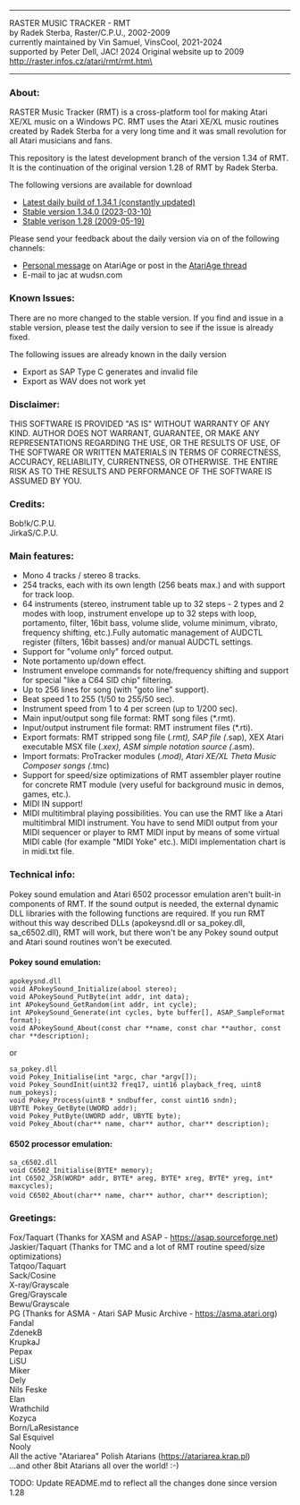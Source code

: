 ************************************************************************
RASTER MUSIC TRACKER - RMT\
by Radek Sterba, Raster/C.P.U., 2002-2009\
currently maintained by Vin Samuel, VinsCool, 2021-2024\
supported by Peter Dell, JAC! 2024
Original website up to 2009 http://raster.infos.cz/atari/rmt/rmt.htm\
************************************************************************

### About:

RASTER Music Tracker (RMT) is a cross-platform tool for making Atari XE/XL
music on a Windows PC. RMT uses the Atari XE/XL music routines created by
Radek Sterba for a very long time and it was small revolution for all
Atari musicians and fans.

This repository is the latest development branch of the version 1.34 of RMT.
It is the continuation of the original version 1.28 of RMT by Radek Sterba.

The following versions are available for download
- [Latest daily build of 1.34.1 (constantly updated)](https://www.wudsn.com/productions/windows/rastermusictracker/rmt134.1-daily.zip)
- [Stable version 1.34.0 (2023-03-10)](https://www.wudsn.com/productions/windows/rastermusictracker/rmt134.0.2023-03-10.zip)
- [Stable verison 1.28 (2009-05-19)](https://www.wudsn.com/productions/windows/rastermusictracker/rmt128.zip)

Please send your feedback about the daily version via on of the following channels:
- [Personal message](https://forums.atariage.com/messenger/compose/?to=17404) on AtariAge or post in the [AtariAge thread](https://forums.atariage.com/topic/328790-release-raster-music-tracker-v13400)
- E-mail to jac at wudsn.com

### Known Issues:
There are no more changed to the stable version. If you find and issue in
a stable version, please test the daily version to see if the issue is already fixed.

The following issues are already known in the daily version
- Export as SAP Type C generates and invalid file
- Export as WAV does not work yet

### Disclaimer:

THIS SOFTWARE IS PROVIDED "AS IS" WITHOUT WARRANTY OF ANY KIND.
AUTHOR DOES NOT WARRANT, GUARANTEE, OR MAKE ANY REPRESENTATIONS REGARDING
THE USE, OR THE RESULTS OF USE, OF THE SOFTWARE OR WRITTEN MATERIALS IN
TERMS OF CORRECTNESS, ACCURACY, RELIABILITY, CURRENTNESS, OR OTHERWISE.
THE ENTIRE RISK AS TO THE RESULTS AND PERFORMANCE OF THE SOFTWARE
IS ASSUMED BY YOU.

### Credits:

Bob!k/C.P.U.\
JirkaS/C.P.U.

### Main features:

* Mono 4 tracks / stereo 8 tracks.
* 254 tracks, each with its own length (256 beats max.) and with support for track loop.
* 64 instruments (stereo, instrument table up to 32 steps - 2 types and 2 modes with loop,
  instrument envelope up to 32 steps with loop, portamento, filter, 16bit bass, volume slide,
  volume minimum, vibrato, frequency shifting, etc.).Fully automatic management of AUDCTL
  register (filters, 16bit basses) and/or manual AUDCTL settings.
* Support for "volume only" forced output.
* Note portamento up/down effect.
* Instrument envelope commands for note/frequency shifting and support for special 
  "like a C64 SID chip" filtering.
* Up to 256 lines for song (with "goto line" support).
* Beat speed 1 to 255 (1/50 to 255/50 sec).
* Instrument speed from 1 to 4 per screen (up to 1/200 sec).
* Main input/output song file format: RMT song files (*.rmt).
* Input/output instrument file format: RMT instrument files (*.rti).
* Export formats: RMT stripped song file (*.rmt), SAP file (*.sap),
  XEX Atari executable MSX file (*.xex), ASM simple notation source (*.asm).
* Import formats: ProTracker modules (*.mod), Atari XE/XL Theta Music Composer songs (*.tmc)
* Support for speed/size optimizations of RMT assembler player routine 
  for concrete RMT module (very useful for background music in demos, games, etc.).
* MIDI IN support!
* MIDI multitimbral playing possibilities.
  You can use the RMT like a Atari multitimbral MIDI instrument. 
  You have to send MIDI output from your MIDI sequencer or player 
  to RMT MIDI input by means of some virtual MIDI cable (for example 
  "MIDI Yoke" etc.). MIDI implementation chart is in midi.txt file.

### Technical info:

Pokey sound emulation and Atari 6502 processor emulation aren't built-in
components of RMT. If the sound output is needed, the external dynamic DLL
libraries with the following functions are required. 
If you run RMT without this way described DLLs (apokeysnd.dll or sa_pokey.dll,
sa_c6502.dll), RMT will work, but there won't be any Pokey sound output
and Atari sound routines won't be executed.

#### Pokey sound emulation:

`apokeysnd.dll`\
`void APokeySound_Initialize(abool stereo);`\
`void APokeySound_PutByte(int addr, int data);`\
`int APokeySound_GetRandom(int addr, int cycle);`\
`int APokeySound_Generate(int cycles, byte buffer[], ASAP_SampleFormat format);`\
`void APokeySound_About(const char **name, const char **author, const char **description);`

or

`sa_pokey.dll`\
`void Pokey_Initialise(int *argc, char *argv[]);`\
`void Pokey_SoundInit(uint32 freq17, uint16 playback_freq, uint8 num_pokeys);`\
`void Pokey_Process(uint8 * sndbuffer, const uint16 sndn);`\
`UBYTE Pokey_GetByte(UWORD addr);`\
`void Pokey_PutByte(UWORD addr, UBYTE byte);`\
`void Pokey_About(char** name, char** author, char** description);`

#### 6502 processor emulation:

`sa_c6502.dll`\
`void C6502_Initialise(BYTE* memory);`\
`int C6502_JSR(WORD* addr, BYTE* areg, BYTE* xreg, BYTE* yreg, int* maxcycles);`\
`void C6502_About(char** name, char** author, char** description)`;

### Greetings:

Fox/Taquart (Thanks for XASM and ASAP - https://asap.sourceforge.net)<br>
Jaskier/Taquart (Thanks for TMC and a lot of RMT routine speed/size optimizations)\
Tatqoo/Taquart\
Sack/Cosine\
X-ray/Grayscale\
Greg/Grayscale\
Bewu/Grayscale\
PG (Thanks for ASMA - Atari SAP Music Archive - https://asma.atari.org)<br>
Fandal\
ZdenekB\
KrupkaJ\
Pepax\
LiSU\
Miker\
Dely\
Nils Feske\
Elan\
Wrathchild\
Kozyca\
Born/LaResistance\
Sal Esquivel\
Nooly\
All the active "Atariarea" Polish Atarians (https://atariarea.krap.pl)<br>
...and other 8bit Atarians all over the world! :-)

TODO: Update README.md to reflect all the changes done since version 1.28

